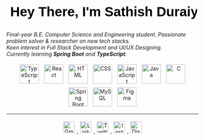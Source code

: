 <h1>
  <svg width="500" height="60" xmlns="http://www.w3.org/2000/svg">
    <text x="10" y="40" font-family="Arial" font-size="35" fill="black">Hey There, I'm Sathish Duraiyan</text>
  </svg>
</h1>
<p>
  <i>Final-year B.E. Computer Science and Engineering student.
  Passionate problem solver & researcher on new tech stacks.<br>
  Keen interest in Full Stack Development and UI/UX Designing.<br>
  Currently learning <b>Spring Boot</b> and <b>TypeScript</b>.</i>
</p>

<p align="center">
  <img src="https://cdn.jsdelivr.net/gh/devicons/devicon/icons/typescript/typescript-original.svg" alt="TypeScript" width="50" height="50" style="margin:5px;">
  <img src="https://cdn.jsdelivr.net/gh/devicons/devicon/icons/react/react-original.svg" alt="React" width="50" height="50" style="margin:5px;">
  <img src="https://cdn.jsdelivr.net/gh/devicons/devicon/icons/html5/html5-original.svg" alt="HTML" width="50" height="50" style="margin:5px;">
  <img src="https://cdn.jsdelivr.net/gh/devicons/devicon/icons/css3/css3-original.svg" alt="CSS" width="50" height="50" style="margin:5px;">
  <img src="https://cdn.jsdelivr.net/gh/devicons/devicon/icons/javascript/javascript-original.svg" alt="JavaScript" width="50" height="50" style="margin:5px;">
  <img src="https://cdn.jsdelivr.net/gh/devicons/devicon/icons/java/java-original.svg" alt="Java" width="50" height="50" style="margin:5px;">
  <img src="https://cdn.jsdelivr.net/gh/devicons/devicon/icons/c/c-original.svg" alt="C" width="50" height="50" style="margin:5px;">
  <img src="https://cdn.jsdelivr.net/gh/devicons/devicon/icons/spring/spring-original.svg" alt="Spring Boot" width="50" height="50" style="margin:5px;">
  <img src="https://cdn.jsdelivr.net/gh/devicons/devicon/icons/mysql/mysql-original.svg" alt="MySQL" width="50" height="50" style="margin:5px;">
  <img src="https://cdn.jsdelivr.net/gh/devicons/devicon/icons/figma/figma-original.svg" alt="Figma" width="50" height="50" style="margin:5px;">
</p>

---
<p align="center">
  <a href="#">
    <img src="https://upload.wikimedia.org/wikipedia/commons/7/7e/Gmail_icon_%282020%29.svg" alt="Gmail" width="30" height="30" style="margin:5px;">
  </a>
  <a href="#">
    <img src="https://upload.wikimedia.org/wikipedia/commons/8/81/LinkedIn_icon.svg" alt="LinkedIn" width="30" height="30" style="margin:5px;">
  </a>
  <a href="#">
    <img src="https://upload.wikimedia.org/wikipedia/commons/6/60/Twitter_Logo_as_of_2021.svg" alt="Twitter" width="30" height="30" style="margin:5px;">
  </a>
  <a href="#">
    <img src="https://upload.wikimedia.org/wikipedia/commons/a/a5/Instagram_icon.png" alt="Instagram" width="30" height="30" style="margin:5px;">
  </a>
  <a href="#">
    <img src="https://upload.wikimedia.org/wikipedia/commons/3/39/Discord_logo.svg" alt="Discord" width="30" height="30" style="margin:5px;">
  </a>
</p>

